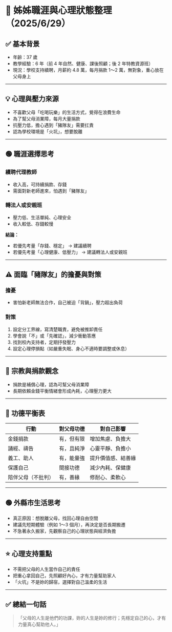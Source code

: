 # 🎯 姊姊職涯與心理狀態整理（2025/6/29）

## ✅ 基本背景
- 年齡：37 歲
- 教學經驗：6 年（前 4 年自然、健康、課後照顧；後 2 年特教資源班）
- 現況：學校支持續聘，月薪約 4.8 萬，每月捐款 1～2 萬，無對象，重心放在父母身上

---

## 💡 心理與壓力來源
- 不喜歡父母「吃喝玩樂」的生活方式，覺得在浪費生命
- 為了幫父母消業障，每月大量捐款
- 抗壓力低，擔心遇到「豬隊友」需要扛責
- 認為學校環境是「火坑」，想要脫離

---

## 🟢 職涯選擇思考
### 續聘代理教師
- 收入高，可持續捐款、存錢
- 需面對新老師進來，怕遇到「豬隊友」

### 轉法人或安親班
- 壓力低、生活單純、心理安全
- 收入較低、存錢較慢

**結論：**
- 若優先考量「存錢、穩定」 → 建議續聘
- 若優先考量「心理健康、低壓力」 → 建議轉法人或安親班

---

## ⚠️ 面臨「豬隊友」的擔憂與對策
### 擔憂
- 害怕新老師無法合作，自己被迫「背鍋」，壓力超出負荷

### 對策
1. 設定分工界線，寫清楚職責，避免被推卸責任
2. 學會說「不」或「先確認」，減少衝動答應
3. 找到校內支持者，定期抒發壓力
4. 設定心理停損點（如嚴重失眠、身心不適時要調整或休息）

---

## 💬 宗教與捐款觀念
- 捐款是補償心理，認為可幫父母消業障
- 長期依賴金錢平衡情緒會形成內耗，心理壓力更大

---

## 🌱 功德平衡表
| 行動                 | 對父母功德   | 對自己影響              |
|--------------------|-------------|---------------------|
| 金錢捐款          | 有，但有限  | 增加焦慮、負擔大   |
| 誦經、禱告        | 有，且純淨 | 心靈平靜、負擔小   |
| 義工、助人        | 有，能量強 | 提升價值感、結善緣 |
| 保護自己          | 間接功德    | 減少內耗、保健康   |
| 陪伴父母（不批判）| 有，善緣    | 修耐心、柔軟心     |

---

## 🟢 外縣市生活思考
- 真正原因：想脫離父母，找回心理自由空間
- 建議先短期體驗（例如 1～3 個月），再決定是否長期搬遷
- 不急著永久搬家，先觀察自己的心理狀態與經濟負擔

---

## ⭐ 心理支持重點
- 不需把父母的人生當作自己的責任
- 把重心拿回自己，先照顧好內心，才有力量幫助家人
- 「火坑」不是妳的歸宿，選擇對自己溫柔的生活

---

## ✅ 總結一句話
> 「父母的人生是他們的功課，妳的人生是妳的修行；先穩定自己的心，才有力量真心幫助他人。」

